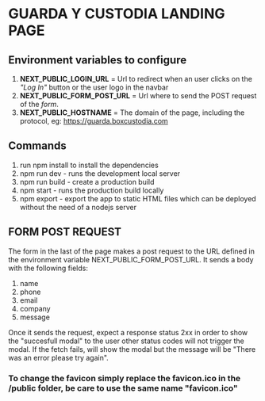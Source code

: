 # GUARDA Y CUSTODIA LANDING PAGE

## Environment variables to configure

1. **NEXT_PUBLIC_LOGIN_URL** = Url to redirect when an user clicks on the _"Log In"_ button or the user logo in the navbar
2. **NEXT_PUBLIC_FORM_POST_URL** = Url where to send the POST request of the _form_.
3. **NEXT_PUBLIC_HOSTNAME** = The domain of the page, including the protocol, eg: https://guarda.boxcustodia.com

## Commands

1. run npm install to install the dependencies
2. npm run dev - runs the development local server
3. npm run build - create a production build
4. npm start - runs the production build locally
5. npm export - export the app to static HTML files which can be deployed without the need of a nodejs server

## FORM POST REQUEST

The form in the last of the page makes a post request to the URL defined in the environment variable NEXT_PUBLIC_FORM_POST_URL. It sends a body with the following fields:

1. name
2. phone
3. email
4. company
5. message

Once it sends the request, expect a response status 2xx in order to show the "succesfull modal" to the user other status codes will not trigger the modal. If the fetch fails, will show the modal but the message will be "There was an error please try again".

### To change the favicon simply replace the favicon.ico in the /public folder, be care to use the same name "favicon.ico"
